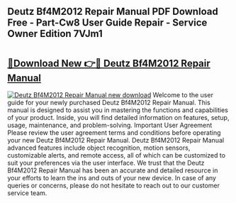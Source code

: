 ## Deutz Bf4M2012 Repair Manual PDF Download Free - Part-Cw8 User Guide Repair - Service Owner Edition 7VJm1

# <h2><a href="http://bc55748.oget.top/?id=Deutz+Bf4M2012+Repair+Manual">🔗Download New 👉🔴 Deutz Bf4M2012 Repair Manual</a></h2>

[![Deutz Bf4M2012 Repair Manual new download](https://i.imgur.com/5g1atiW.png)](http://bc55748.oget.top/?id=Deutz+Bf4M2012+Repair+Manual)
Welcome to the user guide for your newly purchased Deutz Bf4M2012 Repair Manual. This manual is designed to assist you in mastering the functions and capabilities of your product. Inside, you will find detailed information on features, setup, usage, maintenance, and problem-solving. Important User Agreement Please review the user agreement terms and conditions before operating your new Deutz Bf4M2012 Repair Manual. Deutz Bf4M2012 Repair Manual advanced features include object recognition, motion sensors, customizable alerts, and remote access, all of which can be customized to suit your preferences via the user interface. We trust that the Deutz Bf4M2012 Repair Manual has been an accurate and detailed resource in your efforts to learn the ins and outs of your new device. In case of any queries or concerns, please do not hesitate to reach out to our customer service team.
